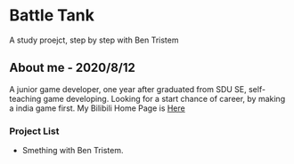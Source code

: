 # Battle Tank
A study proejct, step by step with Ben Tristem

## About me - 2020/8/12
A junior game developer, one year after graduated from SDU SE, self-teaching game developing. Looking for a start chance of career, by making a india game first.
My Bilibili Home Page is [Here](https://space.bilibili.com/26235939)

###  Project List
* Smething with Ben Tristem.
